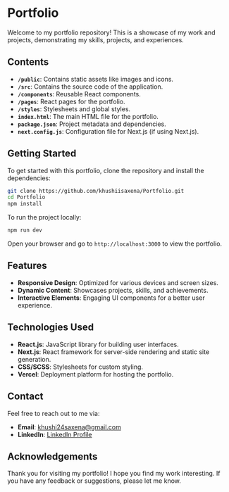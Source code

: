 # Portfolio

Welcome to my portfolio repository! This is a showcase of my work and projects, demonstrating my skills, projects, and experiences.

##

## Contents

- **`/public`**: Contains static assets like images and icons.
- **`/src`**: Contains the source code of the application.
- **`/components`**: Reusable React components.
- **`/pages`**: React pages for the portfolio.
- **`/styles`**: Stylesheets and global styles.
- **`index.html`**: The main HTML file for the portfolio.
- **`package.json`**: Project metadata and dependencies.
- **`next.config.js`**: Configuration file for Next.js (if using Next.js).

##

## Getting Started

To get started with this portfolio, clone the repository and install the dependencies:

```bash
git clone https://github.com/khushiisaxena/Portfolio.git
cd Portfolio
npm install
```

To run the project locally:

```bash
npm run dev
```

Open your browser and go to `http://localhost:3000` to view the portfolio.

##

## Features

- **Responsive Design**: Optimized for various devices and screen sizes.
- **Dynamic Content**: Showcases projects, skills, and achievements.
- **Interactive Elements**: Engaging UI components for a better user experience.

##

## Technologies Used

- **React.js**: JavaScript library for building user interfaces.
- **Next.js**: React framework for server-side rendering and static site generation.
- **CSS/SCSS**: Stylesheets for custom styling.
- **Vercel**: Deployment platform for hosting the portfolio.

##

## Contact

Feel free to reach out to me via:

- **Email**: khushi24saxena@gmail.com
- **LinkedIn**: [LinkedIn Profile](https://www.linkedin.com/in/khushi-saxena)

##

## Acknowledgements

Thank you for visiting my portfolio! I hope you find my work interesting. If you have any feedback or suggestions, please let me know.
